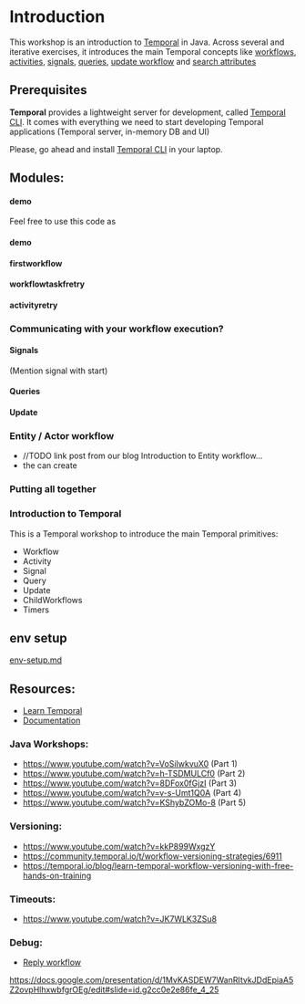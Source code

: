 # Introduction

This workshop is an introduction to [Temporal](https://temporal.io/) in Java. Across several and iterative exercises, it introduces the main 
Temporal concepts like [workflows](https://docs.temporal.io/workflows), [activities](https://docs.temporal.io/activities), 
[signals](https://docs.temporal.io/workflows#signal), [queries](https://docs.temporal.io/workflows#query), 
[update workflow](https://docs.temporal.io/workflows#update) and [search attributes](https://docs.temporal.io/visibility#search-attribute)


## Prerequisites

**Temporal** provides a lightweight server for development, called [Temporal CLI](https://docs.temporal.io/cli). It comes
with everything we need to start developing Temporal applications (Temporal server, in-memory DB and UI)

Please, go ahead and install [Temporal CLI](https://docs.temporal.io/cli) in your laptop.


## Modules:

#### demo

Feel free to use this code as 

#### demo

#### firstworkflow

#### workflowtaskfretry

#### activityretry

### Communicating with your workflow execution?

#### Signals

(Mention signal with start)

#### Queries

#### Update

### Entity / Actor workflow

- //TODO link post from our blog
  Introduction to Entity workflow...
- the can create

### Putting all together

### Introduction to Temporal

This is a Temporal workshop to introduce the main Temporal primitives:

- Workflow
- Activity
- Signal
- Query
- Update
- ChildWorkflows
- Timers

## env setup

[env-setup.md](doc/env-setup.md)

## Resources:

- [Learn Temporal](https://learn.temporal.io/)
- [Documentation](https://docs.temporal.io/)

### Java Workshops:

- https://www.youtube.com/watch?v=VoSiIwkvuX0 (Part 1)
- https://www.youtube.com/watch?v=h-TSDMULCf0 (Part 2)
- https://www.youtube.com/watch?v=8DFox0fGjzI (Part 3)
- https://www.youtube.com/watch?v=v-s-Umt1Q0A (Part 4)
- https://www.youtube.com/watch?v=KShybZOMo-8 (Part 5)

### Versioning:

- https://www.youtube.com/watch?v=kkP899WxgzY
- https://community.temporal.io/t/workflow-versioning-strategies/6911
- https://temporal.io/blog/learn-temporal-workflow-versioning-with-free-hands-on-training

### Timeouts:

- https://www.youtube.com/watch?v=JK7WLK3ZSu8

### Debug:

- [Reply workflow](https://github.com/temporalio/samples-java/blob/main/src/test/java/io/temporal/samples/hello/HelloActivityReplayTest.java)


https://docs.google.com/presentation/d/1MvKASDEW7WanRItvkJDdEpiaA5Z2ovpHlhxwbfgrOEg/edit#slide=id.g2cc0e2e86fe_4_25
